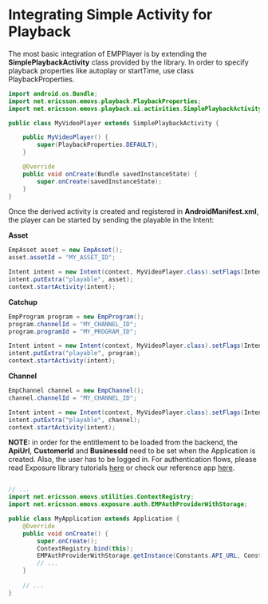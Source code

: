 # Integrating Simple Activity for Playback

The most basic integration of EMPPlayer is by extending the **SimplePlaybackActivity** class provided by the library.
In order to specify playback properties like autoplay or startTime, use class PlaybackProperties.
 
```java
import android.os.Bundle;
import net.ericsson.emovs.playback.PlaybackProperties;
import net.ericsson.emovs.playback.ui.activities.SimplePlaybackActivity;

public class MyVideoPlayer extends SimplePlaybackActivity {

    public MyVideoPlayer() {
        super(PlaybackProperties.DEFAULT);
    }

    @Override
    public void onCreate(Bundle savedInstanceState) {
        super.onCreate(savedInstanceState);
    }
}
```

Once the derived activity is created and registered in **AndroidManifest.xml**, the player can be started by sending the playable in the Intent:

**Asset**

```java
EmpAsset asset = new EmpAsset();
asset.assetId = "MY_ASSET_ID";

Intent intent = new Intent(context, MyVideoPlayer.class).setFlags(Intent.FLAG_ACTIVITY_NEW_TASK);
intent.putExtra("playable", asset);
context.startActivity(intent);
```

**Catchup**

```java
EmpProgram program = new EmpProgram();
program.channelId = "MY_CHANNEL_ID";
program.programId = "MY_PROGRAM_ID";

Intent intent = new Intent(context, MyVideoPlayer.class).setFlags(Intent.FLAG_ACTIVITY_NEW_TASK);
intent.putExtra("playable", program);
context.startActivity(intent);
```

**Channel**

```java
EmpChannel channel = new EmpChannel();
channel.channelId = "MY_CHANNEL_ID";

Intent intent = new Intent(context, MyVideoPlayer.class).setFlags(Intent.FLAG_ACTIVITY_NEW_TASK);
intent.putExtra("playable", channel);
context.startActivity(intent);
```

**NOTE:** in order for the entitlement to be loaded from the backend, the **ApiUrl**, **CustomerId** and **BusinessId** need to be set when the Application is created. 
Also, the user has to be logged in. For authentication flows, please read Exposure library tutorials [here](https://github.com/EricssonBroadcastServices/AndroidClientExposure/tree/master/tutorials) or check our reference app [here](). 

```java

// ...
import net.ericsson.emovs.utilities.ContextRegistry;
import net.ericsson.emovs.exposure.auth.EMPAuthProviderWithStorage;

public class MyApplication extends Application {
    @Override
    public void onCreate() {
        super.onCreate();
        ContextRegistry.bind(this);
        EMPAuthProviderWithStorage.getInstance(Constants.API_URL, Constants.CUSTOMER, Constants.BUSSINESS_UNIT);
		// ...
	}
	
	// ...
}
```